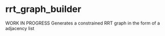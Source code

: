 # rrt_graph_builder
WORK IN PROGRESS
Generates a constrained RRT graph in the form of a adjacency list

